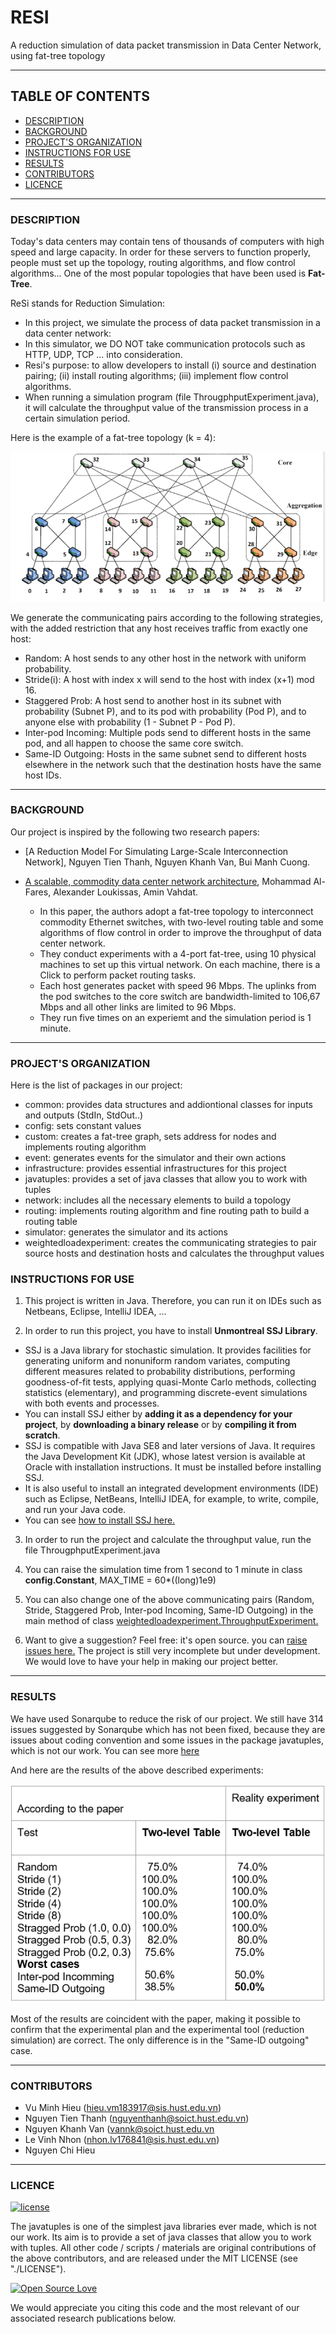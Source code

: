 # RESI
A reduction simulation of data packet transmission in Data Center Network, using fat-tree topology 

<hr>

## TABLE OF CONTENTS
- [DESCRIPTION](#description)
- [BACKGROUND](#background)
- [PROJECT'S ORGANIZATION](#project's-organization)
- [INSTRUCTIONS FOR USE](#instructions-for-use)
- [RESULTS](#results)
- [CONTRIBUTORS](#contributors)
- [LICENCE](#licence)

<hr>

### DESCRIPTION

Today's data centers may contain tens of thousands of computers with high speed and large capacity. In order for these servers to function properly, people must set up the topology, routing algorithms, and flow control algorithms... One of the most popular topologies that have been used is **Fat-Tree**.

ReSi stands for Reduction Simulation:

* In this project, we simulate the process of data packet transmission in a data center network:
* In this simulator, we DO NOT take communication protocols such as HTTP, UDP, TCP ... into consideration.
* Resi's purpose: to allow developers to install (i) source and destination pairing; (ii) install routing algorithms; (iii) implement flow control algorithms.
* When running a simulation program (file ThrougphputExperiment.java), it will calculate the throughput value of the transmission process in a certain simulation period. 

Here is the example of a fat-tree topology (k = 4):

![4-port fattree](fat-tree-topology.png)

We generate the communicating pairs according to the following strategies, with the added restriction that any host receives traffic from exactly one host:
- Random: A host sends to any other host in the network with uniform probability.
- Stride(i): A host with index x will send to the host with index (x+1) mod 16.
- Staggered Prob: A host send to another host in its subnet with probability (Subnet P), and to its pod with probability (Pod P), and to anyone else with probability   (1 - Subnet P - Pod P).
- Inter-pod Incoming: Multiple pods send to different hosts in the same pod, and all happen to choose the same core switch.
- Same-ID Outgoing: Hosts in the same subnet send to different hosts elsewhere in the network such that the destination hosts have the same host IDs.

<hr>

### BACKGROUND

Our project is inspired by the following two research papers:
* [A Reduction Model For Simulating Large-Scale Interconnection Network], Nguyen Tien Thanh, Nguyen Khanh Van, Bui Manh Cuong.

* [A scalable, commodity data center network architecture](http://ccr.sigcomm.org/online/files/p63-alfares.pdf), Mohammad Al-Fares, Alexander Loukissas, Amin Vahdat.
  - In this paper, the authors adopt a fat-tree topology to interconnect commodity Ethernet switches, with two-level routing table and some algorithms of flow control
  in order to improve the throughput of data center network.
  - They conduct experiments with a 4-port fat-tree, using 10 physical machines to set up this virtual network. On each machine, there is a Click to perform packet
  routing tasks.
  - Each host generates packet with speed 96 Mbps. The uplinks from the pod switches to the core switch are bandwidth-limited to 106,67 Mbps and all other links are limited to 96 Mbps.
  - They run five times on an experiemt and the simulation period is 1 minute.
 
<hr>

### PROJECT'S ORGANIZATION
Here is the list of packages in our project:
  - common: provides data structures and addiontional classes for inputs and outputs (StdIn, StdOut..)
  - config: sets constant values
  - custom: creates a fat-tree graph, sets address for nodes and implements routing algorithm
  - event: generates events for the simulator and their own actions
  - infrastructure: provides essential infrastructures for this project
  - javatuples: provides a set of java classes that allow you to work with tuples
  - network: includes all the necessary elements to build a topology
  - routing: implements routing algorithm and fine routing path to build a routing table
  - simulator: generates the simulator and its actions
  - weightedloadexperiment: creates the communicating strategies to pair source hosts and destination hosts and calculates the throughput values

### INSTRUCTIONS FOR USE

1. This project is written in Java. Therefore, you can run it on IDEs such as Netbeans, Eclipse, IntelliJ IDEA, ...

2. In order to run this project, you have to install **Unmontreal SSJ Library**.
  - SSJ is a Java library for stochastic simulation. It provides facilities for generating uniform and nonuniform random variates, computing different measures related to probability distributions, performing goodness-of-fit tests, applying quasi-Monte Carlo methods, collecting statistics (elementary), and programming discrete-event simulations with both events and processes.
  - You can install SSJ either by **adding it as a dependency for your project**, by **downloading a binary release** or by **compiling it from scratch**.
  - SSJ is compatible with Java SE8 and later versions of Java. It requires the Java Development Kit (JDK), whose latest version is available at Oracle with installation instructions. It must be installed before installing SSJ.
  - It is also useful to install an integrated development environments (IDE) such as Eclipse, NetBeans, IntelliJ IDEA, for example, to write, compile, and run your Java code.
  - You can see [how to install SSJ here.](https://github.com/umontreal-simul/ssj) 

3. In order to run the project and calculate the throughput value, run the file ThrougphputExperiment.java

4. You can raise the simulation time from 1 second to 1 minute in class **config.Constant**, MAX_TIME = 60*((long)1e9)

5. You can also change one of the above communicating pairs (Random, Stride, Staggered Prob, Inter-pod Incoming, Same-ID Outgoing) in the main method of class [weightedloadexperiment.ThroughputExperiment.](https://github.com/vuminhhieu1311/Resi/blob/master/weightedloadexperiment/ThroughputExperiment.java)

6. Want to give a suggestion? Feel free: it's open source. you can [raise issues here.](https://github.com/vuminhhieu1311/Resi/issues)
The project is still very incomplete but under development. We would love to have your help in making our project better.

<hr>

### RESULTS
We have used Sonarqube to reduce the risk of our project. We still have 314 issues suggested by Sonarqube which has not been fixed, because they are issues about coding convention and some issues in the package javatuples, which is not our work. You can see more [here](https://github.com/vuminhhieu1311/Resi/blob/master/Issues02.html)

And here are the results of the above described experiments:

![result](results.png)

Most of the results are coincident with the paper, making it possible to confirm that the experimental plan and the experimental tool (reduction simulation) are correct.
The only difference is in the "Same-ID outgoing" case.

<hr>

### CONTRIBUTORS

- Vu Minh Hieu (hieu.vm183917@sis.hust.edu.vn)
- Nguyen Tien Thanh (nguyenthanh@soict.hust.edu.vn)
- Nguyen Khanh Van (vannk@soict.hust.edu.vn
- Le Vinh Nhon (nhon.lv176841@sis.hust.edu.vn)
- Nguyen Chi Hieu

<hr>

### LICENCE


[![license](https://img.shields.io/github/license/mashape/apistatus.svg?style=for-the-badge)](#)

The javatuples is one of the simplest java libraries ever made, which is not our work. Its aim is to provide a set of java classes that allow you to work with tuples. All other code / scripts / materials are original contributions of the above contributors, and are released under the MIT LICENSE (see "./LICENSE"). 



[![Open Source Love](https://badges.frapsoft.com/os/v2/open-source-200x33.png?v=103)](#)

We would appreciate you citing this code and the most relevant of our associated research publications below.


